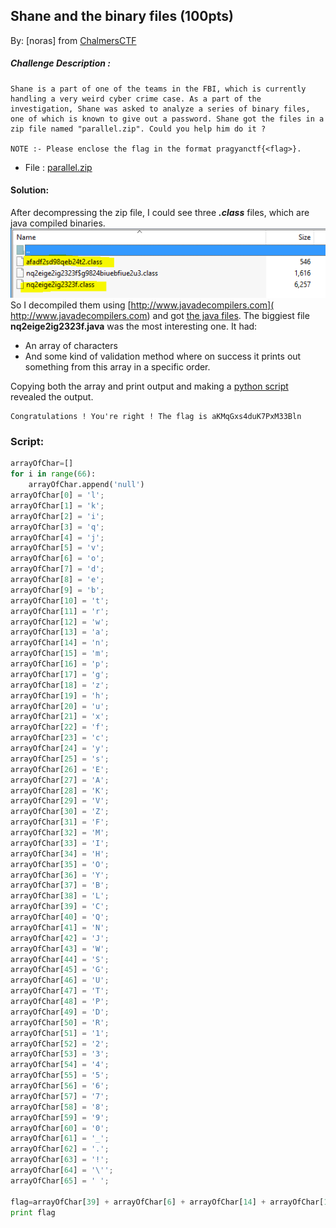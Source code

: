 ## Shane and the binary files (100pts) 
By: [noras] from [ChalmersCTF](http://chalmersctf.se)

##### Challenge Description : 
```
Shane is a part of one of the teams in the FBI, which is currently handling a very weird cyber crime case. As a part of the investigation, Shane was asked to analyze a series of binary files, one of which is known to give out a password. Shane got the files in a zip file named "parallel.zip". Could you help him do it ?

NOTE :- Please enclose the flag in the format pragyanctf{<flag>}.

```
* File : [parallel.zip](files/parallel.zip)

#### Solution:

After decompressing the zip file, I could see three ***.class*** files, which are java compiled binaries. 
![files](images/files.png)
So I decompiled them using [http://www.javadecompilers.com]( http://www.javadecompilers.com) and got [the java files](files/decompiled.zip).
The biggiest file **nq2eige2ig2323f.java** was the most interesting one.  It had:
* An array of characters
* And some kind of validation method where on success it prints out something from this array in a specific order.

Copying both the array and print output and making a [python script](files/solver_bin2.py) revealed the output.
```
Congratulations ! You're right ! The flag is aKMqGxs4duK7PxM33Bln
```
### Script:
```python
arrayOfChar=[]
for i in range(66):
	arrayOfChar.append('null')
arrayOfChar[0] = 'l';
arrayOfChar[1] = 'k';
arrayOfChar[2] = 'i';
arrayOfChar[3] = 'q';
arrayOfChar[4] = 'j';
arrayOfChar[5] = 'v';
arrayOfChar[6] = 'o';
arrayOfChar[7] = 'd';
arrayOfChar[8] = 'e';
arrayOfChar[9] = 'b';
arrayOfChar[10] = 't';
arrayOfChar[11] = 'r';
arrayOfChar[12] = 'w';
arrayOfChar[13] = 'a';
arrayOfChar[14] = 'n';
arrayOfChar[15] = 'm';
arrayOfChar[16] = 'p';
arrayOfChar[17] = 'g';
arrayOfChar[18] = 'z';
arrayOfChar[19] = 'h';
arrayOfChar[20] = 'u';
arrayOfChar[21] = 'x';
arrayOfChar[22] = 'f';
arrayOfChar[23] = 'c';
arrayOfChar[24] = 'y';
arrayOfChar[25] = 's';
arrayOfChar[26] = 'E';
arrayOfChar[27] = 'A';
arrayOfChar[28] = 'K';
arrayOfChar[29] = 'V';
arrayOfChar[30] = 'Z';
arrayOfChar[31] = 'F';
arrayOfChar[32] = 'M';
arrayOfChar[33] = 'I';
arrayOfChar[34] = 'H';
arrayOfChar[35] = 'O';
arrayOfChar[36] = 'Y';
arrayOfChar[37] = 'B';
arrayOfChar[38] = 'L';
arrayOfChar[39] = 'C';
arrayOfChar[40] = 'Q';
arrayOfChar[41] = 'N';
arrayOfChar[42] = 'J';
arrayOfChar[43] = 'W';
arrayOfChar[44] = 'S';
arrayOfChar[45] = 'G';
arrayOfChar[46] = 'U';
arrayOfChar[47] = 'T';
arrayOfChar[48] = 'P';
arrayOfChar[49] = 'D';
arrayOfChar[50] = 'R';
arrayOfChar[51] = '1';
arrayOfChar[52] = '2';
arrayOfChar[53] = '3';
arrayOfChar[54] = '4';
arrayOfChar[55] = '5';
arrayOfChar[56] = '6';
arrayOfChar[57] = '7';
arrayOfChar[58] = '8';
arrayOfChar[59] = '9';
arrayOfChar[60] = '0';
arrayOfChar[61] = '_';
arrayOfChar[62] = '.';
arrayOfChar[63] = '!';
arrayOfChar[64] = '\'';
arrayOfChar[65] = ' ';

flag=arrayOfChar[39] + arrayOfChar[6] + arrayOfChar[14] + arrayOfChar[17] + arrayOfChar[11] + arrayOfChar[13] + arrayOfChar[10] + arrayOfChar[20] + arrayOfChar[0] + arrayOfChar[13] + arrayOfChar[10] + arrayOfChar[2] + arrayOfChar[6] + arrayOfChar[14] + arrayOfChar[25] + arrayOfChar[65] + arrayOfChar[63]+arrayOfChar[65] + arrayOfChar[36] + arrayOfChar[6] + arrayOfChar[20] + arrayOfChar[64] + arrayOfChar[11] + arrayOfChar[8] + arrayOfChar[65] + arrayOfChar[11] + arrayOfChar[2] + arrayOfChar[17] + arrayOfChar[19] + arrayOfChar[10] + arrayOfChar[65] + arrayOfChar[63] + arrayOfChar[65] + arrayOfChar[47] + arrayOfChar[19] + arrayOfChar[8] + arrayOfChar[65] + arrayOfChar[22] + arrayOfChar[0] + arrayOfChar[13] + arrayOfChar[17] + arrayOfChar[65] + arrayOfChar[2] + arrayOfChar[25] + arrayOfChar[65] + arrayOfChar[13] + arrayOfChar[28] + arrayOfChar[32] + arrayOfChar[3] + arrayOfChar[45] + arrayOfChar[21] + arrayOfChar[25] + arrayOfChar[54] + arrayOfChar[7] + arrayOfChar[20] + arrayOfChar[28] + arrayOfChar[57] + arrayOfChar[48] + arrayOfChar[21] + arrayOfChar[32] + arrayOfChar[53] + arrayOfChar[53] + arrayOfChar[37] + arrayOfChar[0] + arrayOfChar[14]
print flag
```



